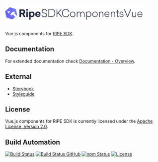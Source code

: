 <h1><a href="https://tech.platforme.com"><img src="res/logo.svg" alt="RIPE SDK Components for Vue.js" height="60" style="height: 60px;"></a></h1>

Vue.js components for [RIPE SDK](https://github.com/ripe-tech/ripe-sdk).

## Documentation

For extended documentation check [Documentation - Overview](doc/overview.md).

## External

* [Storybook](https://ripe-sdk-components-vue.platforme.com/storybook)
* [Styleguide](https://ripe-sdk-components-vue.platforme.com/styleguide)

## License

Vue.js components for RIPE SDK is currently licensed under the [Apache License, Version 2.0](http://www.apache.org/licenses/).

## Build Automation

[![Build Status](https://app.travis-ci.com/ripe-tech/ripe-sdk-components-vue.svg?branch=master)](https://travis-ci.com/github/ripe-tech/ripe-sdk-components-vue)
[![Build Status GitHub](https://github.com/ripe-tech/ripe-sdk-components-vue/workflows/Main%20Workflow/badge.svg)](https://github.com/ripe-tech/ripe-sdk-components-vue/actions)
[![npm Status](https://img.shields.io/npm/v/ripe-sdk-components-vue.svg)](https://www.npmjs.com/package/ripe-sdk-components-vue)
[![License](https://img.shields.io/badge/license-Apache%202.0-blue.svg)](https://www.apache.org/licenses/)

